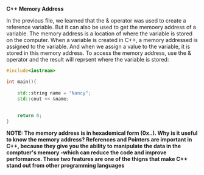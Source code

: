 **C++ Memory Address**

In the previous file, we learned that the & operator was used to create a reference variable. But it can also be used to get the memoery address of a variable. The memory address is a location of where the variable is stored
on the computer. When a variable is created in C++, a memory addressed is assigned to the variable. And when we assign a value to the variable, it is stored in this memory address. To access the memory address,
use the & operator and the result will reprsent where the variable is stored:

```cpp
#include<iostream>

int main(){
    
    std::string name = "Nancy";
    std::cout << &name;
    
    
    return 0;
}
``````
**NOTE: The memory address is in hexademical form (0x..). Why is it useful to know the memory address? References and Pointers are important in C++, because they give you the ability to manipulate the data in the comptuer's memory -which can reduce the code and improve performance. These two features are one of the thigns that make C++ stand out from other programming languages**
